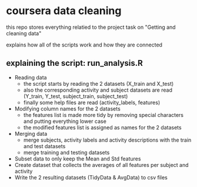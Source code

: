 coursera data cleaning
====================

this repo stores everything relatied to the project task on "Getting and cleaning data"

explains how all of the scripts work and how they are connected

## explaining the script: run_analysis.R

* Reading data
  - the script starts by reading the 2 datasets (X_train and X_test)
  - also the corresponding activity and subject datasets are read (Y_train, Y_test, subject_train, subject_test)
  - finally some help files are read (activity_labels, features)
* Modifying column names for the 2 datasets
  - the features list is made more tidy by removing special characters and putting everything lower case
  - the modified features list is assigned as names for the 2 datasets
* Merging data
  - merge subjects, activity labels and activity descriptions with the train and test datasets
  - merge training and testing datasets
* Subset data to only keep the Mean and Std features
* Create dataset that collects the averages of all features per subject and activity
* Write the 2 resulting datasets (TidyData & AvgData) to csv files


